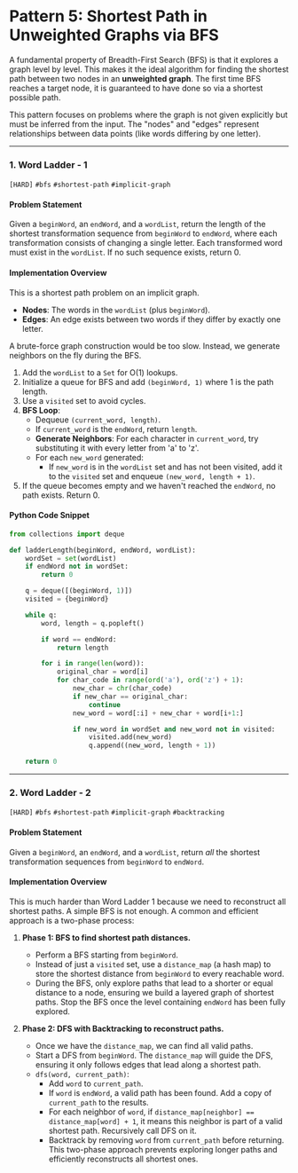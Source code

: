 # Pattern 5: Shortest Path in Unweighted Graphs via BFS

A fundamental property of Breadth-First Search (BFS) is that it explores a graph level by level. This makes it the ideal algorithm for finding the shortest path between two nodes in an **unweighted graph**. The first time BFS reaches a target node, it is guaranteed to have done so via a shortest possible path.

This pattern focuses on problems where the graph is not given explicitly but must be inferred from the input. The "nodes" and "edges" represent relationships between data points (like words differing by one letter).

---

### 1. Word Ladder - 1
`[HARD]` `#bfs` `#shortest-path` `#implicit-graph`

#### Problem Statement
Given a `beginWord`, an `endWord`, and a `wordList`, return the length of the shortest transformation sequence from `beginWord` to `endWord`, where each transformation consists of changing a single letter. Each transformed word must exist in the `wordList`. If no such sequence exists, return 0.

#### Implementation Overview
This is a shortest path problem on an implicit graph.
- **Nodes**: The words in the `wordList` (plus `beginWord`).
- **Edges**: An edge exists between two words if they differ by exactly one letter.

A brute-force graph construction would be too slow. Instead, we generate neighbors on the fly during the BFS.
1.  Add the `wordList` to a `Set` for O(1) lookups.
2.  Initialize a queue for BFS and add `(beginWord, 1)` where 1 is the path length.
3.  Use a `visited` set to avoid cycles.
4.  **BFS Loop**:
    - Dequeue `(current_word, length)`.
    - If `current_word` is the `endWord`, return `length`.
    - **Generate Neighbors**: For each character in `current_word`, try substituting it with every letter from 'a' to 'z'.
    - For each `new_word` generated:
        - If `new_word` is in the `wordList` set and has not been visited, add it to the `visited` set and enqueue `(new_word, length + 1)`.
5.  If the queue becomes empty and we haven't reached the `endWord`, no path exists. Return 0.

#### Python Code Snippet
```python
from collections import deque

def ladderLength(beginWord, endWord, wordList):
    wordSet = set(wordList)
    if endWord not in wordSet:
        return 0

    q = deque([(beginWord, 1)])
    visited = {beginWord}

    while q:
        word, length = q.popleft()

        if word == endWord:
            return length

        for i in range(len(word)):
            original_char = word[i]
            for char_code in range(ord('a'), ord('z') + 1):
                new_char = chr(char_code)
                if new_char == original_char:
                    continue
                new_word = word[:i] + new_char + word[i+1:]

                if new_word in wordSet and new_word not in visited:
                    visited.add(new_word)
                    q.append((new_word, length + 1))

    return 0
```

---

### 2. Word Ladder - 2
`[HARD]` `#bfs` `#shortest-path` `#implicit-graph` `#backtracking`

#### Problem Statement
Given a `beginWord`, an `endWord`, and a `wordList`, return *all* the shortest transformation sequences from `beginWord` to `endWord`.

#### Implementation Overview
This is much harder than Word Ladder 1 because we need to reconstruct all shortest paths. A simple BFS is not enough. A common and efficient approach is a two-phase process:
1.  **Phase 1: BFS to find shortest path distances.**
    - Perform a BFS starting from `beginWord`.
    - Instead of just a `visited` set, use a `distance_map` (a hash map) to store the shortest distance from `beginWord` to every reachable word.
    - During the BFS, only explore paths that lead to a shorter or equal distance to a node, ensuring we build a layered graph of shortest paths. Stop the BFS once the level containing `endWord` has been fully explored.

2.  **Phase 2: DFS with Backtracking to reconstruct paths.**
    - Once we have the `distance_map`, we can find all valid paths.
    - Start a DFS from `beginWord`. The `distance_map` will guide the DFS, ensuring it only follows edges that lead along a shortest path.
    - `dfs(word, current_path)`:
        - Add `word` to `current_path`.
        - If `word` is `endWord`, a valid path has been found. Add a copy of `current_path` to the results.
        - For each neighbor of `word`, if `distance_map[neighbor] == distance_map[word] + 1`, it means this neighbor is part of a valid shortest path. Recursively call DFS on it.
        - Backtrack by removing `word` from `current_path` before returning.
This two-phase approach prevents exploring longer paths and efficiently reconstructs all shortest ones.
